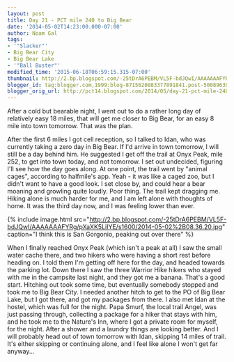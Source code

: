 ```yaml
---
layout: post
title: Day 21 - PCT mile 240 to Big Bear
date: '2014-05-02T14:23:00.000-07:00'
author: Noam Gal
tags:
- '"Slacker"'
- Big Bear City
- Big Bear Lake
- '"Ball Buster"'
modified_time: '2015-06-18T06:59:15.315-07:00'
thumbnail: http://2.bp.blogspot.com/-25tDrA6PEBM/VL5F-bdJQwI/AAAAAAAFYRg/pXaXK5LiIYE/s72-c/2014-05-02%2B08.36.20.jpg
blogger_id: tag:blogger.com,1999:blog-8715620883377891841.post-500896309615982217
blogger_orig_url: http://pct14.blogspot.com/2014/05/day-21-pct-mile-240-to-big-bear.html
---
```

After a cold but bearable night, I went out to do a rather long day of relatively easy 18 miles, that will get me closer to Big Bear, for an easy 8 mile into town tomorrow. That was the plan.

After the first 6 miles I got cell reception, so I talked to Idan, who was currently taking a zero day in Big Bear. If I'd arrive in town tomorrow, I will still be a day behind him. He suggested I get off the trail at Onyx Peak, mile 252, to get into town today, and not tomorrow. I set out undecided, figuring I'll see how the day goes along. At one point, the trail went by "animal cages", according to halfmile's app. Yeah - it was like a caged zoo, but I didn't want to have a good look. I set close by, and could hear a bear moaning and growling quite loudly. Poor thing. The trail kept dragging me. Hiking alone is much harder for me, and I am left alone with thoughts of home. It was the third day now, and I was feeling lower than ever.

{% include image.html src="http://2.bp.blogspot.com/-25tDrA6PEBM/VL5F-bdJQwI/AAAAAAAFYRg/pXaXK5LiIYE/s1600/2014-05-02%2B08.36.20.jpg" caption="I think this is San Gorgonio, peaking out over there" %}

When I finally reached Onyx Peak (which isn't a peak at all) I saw the small water cache there, and two hikers who were having a short rest before heading on. I told them I'm getting off here for the day, and headed towards the parking lot. Down there I saw the three Warrior Hike hikers who stayed with me in the campsite last night, and they got me a banana. That's a good start. Hitching out took some time, but eventually somebody stopped and took me to Big Bear City. I needed another hitch to get to the PO of Big Bear Lake, but I got there, and got my packages from there. I also met Idan at the hostel, which was full for the night. Papa Smurf, the local trail Angel, was just passing through, collecting a package for a hiker that stays with him, and he took me to the Nature's Inn, where I got a private room for myself, for the night. After a shower and a laundry things are looking better. And I will probably head out of town tomorrow with Idan, skipping 14 miles of trail. It's either skipping or continuing alone, and I feel like alone I won't get far anyway...
